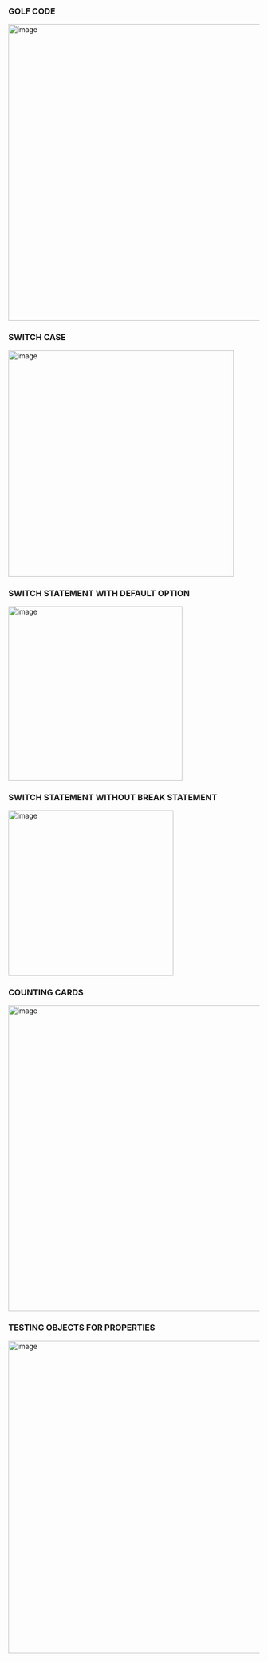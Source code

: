 ### GOLF CODE

<img width="593" alt="image" src="https://github.com/user-attachments/assets/8b145ebf-450b-4168-8d51-58069d368161" />

### SWITCH CASE

<img width="452" alt="image" src="https://github.com/user-attachments/assets/ffa09347-b822-49f7-ae1a-a4a5bea95c76" />

### SWITCH STATEMENT WITH DEFAULT OPTION

<img width="349" alt="image" src="https://github.com/user-attachments/assets/dcbed2b3-456f-451a-a641-b9ac9c2ec30c" />

### SWITCH STATEMENT WITHOUT BREAK STATEMENT

<img width="331" alt="image" src="https://github.com/user-attachments/assets/ba26f8b5-50d7-4b75-a5c6-e90e7def1a8c" />

### COUNTING CARDS 

<img width="611" alt="image" src="https://github.com/user-attachments/assets/b322bacf-82df-4d34-ab24-fc2e4c139bb6" />

### TESTING OBJECTS FOR PROPERTIES

<img width="625" alt="image" src="https://github.com/user-attachments/assets/b0c44ea4-7a0c-4824-8f88-9f2d7c88f49e" />


